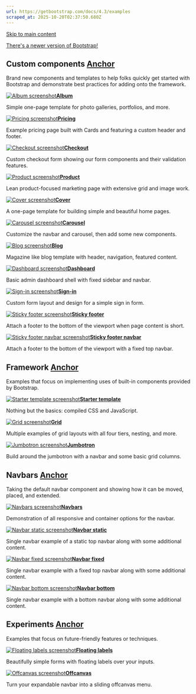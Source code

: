 ```yaml
---
url: https://getbootstrap.com/docs/4.3/examples
scraped_at: 2025-10-20T02:37:50.680Z
---
```


[Skip to main content](https://getbootstrap.com/docs/4.3/examples/#content)

[There's a newer version of Bootstrap!](https://getbootstrap.com/)

## Custom components [Anchor](https://getbootstrap.com/docs/4.3/examples/\#custom-components)

Brand new components and templates to help folks quickly get started with Bootstrap and demonstrate best practices for adding onto the framework.

[![Album screenshot](https://getbootstrap.com/docs/4.3/assets/img/examples/album.png)**Album**](https://getbootstrap.com/docs/4.3/examples/album/)

Simple one-page template for photo galleries, portfolios, and more.

[![Pricing screenshot](https://getbootstrap.com/docs/4.3/assets/img/examples/pricing.png)**Pricing**](https://getbootstrap.com/docs/4.3/examples/pricing/)

Example pricing page built with Cards and featuring a custom header and footer.

[![Checkout screenshot](https://getbootstrap.com/docs/4.3/assets/img/examples/checkout.png)**Checkout**](https://getbootstrap.com/docs/4.3/examples/checkout/)

Custom checkout form showing our form components and their validation features.

[![Product screenshot](https://getbootstrap.com/docs/4.3/assets/img/examples/product.png)**Product**](https://getbootstrap.com/docs/4.3/examples/product/)

Lean product-focused marketing page with extensive grid and image work.

[![Cover screenshot](https://getbootstrap.com/docs/4.3/assets/img/examples/cover.png)**Cover**](https://getbootstrap.com/docs/4.3/examples/cover/)

A one-page template for building simple and beautiful home pages.

[![Carousel screenshot](https://getbootstrap.com/docs/4.3/assets/img/examples/carousel.png)**Carousel**](https://getbootstrap.com/docs/4.3/examples/carousel/)

Customize the navbar and carousel, then add some new components.

[![Blog screenshot](https://getbootstrap.com/docs/4.3/assets/img/examples/blog.png)**Blog**](https://getbootstrap.com/docs/4.3/examples/blog/)

Magazine like blog template with header, navigation, featured content.

[![Dashboard screenshot](https://getbootstrap.com/docs/4.3/assets/img/examples/dashboard.png)**Dashboard**](https://getbootstrap.com/docs/4.3/examples/dashboard/)

Basic admin dashboard shell with fixed sidebar and navbar.

[![Sign-in screenshot](https://getbootstrap.com/docs/4.3/assets/img/examples/sign-in.png)**Sign-in**](https://getbootstrap.com/docs/4.3/examples/sign-in/)

Custom form layout and design for a simple sign in form.

[![Sticky footer screenshot](https://getbootstrap.com/docs/4.3/assets/img/examples/sticky-footer.png)**Sticky footer**](https://getbootstrap.com/docs/4.3/examples/sticky-footer/)

Attach a footer to the bottom of the viewport when page content is short.

[![Sticky footer navbar screenshot](https://getbootstrap.com/docs/4.3/assets/img/examples/sticky-footer-navbar.png)**Sticky footer navbar**](https://getbootstrap.com/docs/4.3/examples/sticky-footer-navbar/)

Attach a footer to the bottom of the viewport with a fixed top navbar.

## Framework [Anchor](https://getbootstrap.com/docs/4.3/examples/\#framework)

Examples that focus on implementing uses of built-in components provided by Bootstrap.

[![Starter template screenshot](https://getbootstrap.com/docs/4.3/assets/img/examples/starter-template.png)**Starter template**](https://getbootstrap.com/docs/4.3/examples/starter-template/)

Nothing but the basics: compiled CSS and JavaScript.

[![Grid screenshot](https://getbootstrap.com/docs/4.3/assets/img/examples/grid.png)**Grid**](https://getbootstrap.com/docs/4.3/examples/grid/)

Multiple examples of grid layouts with all four tiers, nesting, and more.

[![Jumbotron screenshot](https://getbootstrap.com/docs/4.3/assets/img/examples/jumbotron.png)**Jumbotron**](https://getbootstrap.com/docs/4.3/examples/jumbotron/)

Build around the jumbotron with a navbar and some basic grid columns.

## Navbars [Anchor](https://getbootstrap.com/docs/4.3/examples/\#navbars)

Taking the default navbar component and showing how it can be moved, placed, and extended.

[![Navbars screenshot](https://getbootstrap.com/docs/4.3/assets/img/examples/navbars.png)**Navbars**](https://getbootstrap.com/docs/4.3/examples/navbars/)

Demonstration of all responsive and container options for the navbar.

[![Navbar static screenshot](https://getbootstrap.com/docs/4.3/assets/img/examples/navbar-static.png)**Navbar static**](https://getbootstrap.com/docs/4.3/examples/navbar-static/)

Single navbar example of a static top navbar along with some additional content.

[![Navbar fixed screenshot](https://getbootstrap.com/docs/4.3/assets/img/examples/navbar-fixed.png)**Navbar fixed**](https://getbootstrap.com/docs/4.3/examples/navbar-fixed/)

Single navbar example with a fixed top navbar along with some additional content.

[![Navbar bottom screenshot](https://getbootstrap.com/docs/4.3/assets/img/examples/navbar-bottom.png)**Navbar bottom**](https://getbootstrap.com/docs/4.3/examples/navbar-bottom/)

Single navbar example with a bottom navbar along with some additional content.

## Experiments [Anchor](https://getbootstrap.com/docs/4.3/examples/\#experiments)

Examples that focus on future-friendly features or techniques.

[![Floating labels screenshot](https://getbootstrap.com/docs/4.3/assets/img/examples/floating-labels.png)**Floating labels**](https://getbootstrap.com/docs/4.3/examples/floating-labels/)

Beautifully simple forms with floating labels over your inputs.

[![Offcanvas screenshot](https://getbootstrap.com/docs/4.3/assets/img/examples/offcanvas.png)**Offcanvas**](https://getbootstrap.com/docs/4.3/examples/offcanvas/)

Turn your expandable navbar into a sliding offcanvas menu.